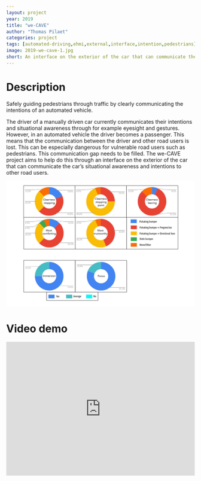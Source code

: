 ```yaml
---
layout: project
year: 2019
title: "we-CAVE"
author: "Thomas Pilaet"
categories: project
tags: [automated-driving,ehmi,external,interface,intention,pedestrians]
image: 2019-we-cave-1.jpg
short: An interface on the exterior of the car that can communicate the car’s situational awareness and intentions to other road users.
---
```


# Description
Safely guiding pedestrians through traffic by clearly communicating the intentions of an automated vehicle.

The driver of a manually driven car currently communicates their intentions and situational awareness through for example eyesight and gestures. However, in an automated vehicle the driver becomes a passenger. This means that the communication between the driver and other road users is lost. This can be especially dangerous for vulnerable road users such as pedestrians. This communication gap needs to be filled. The we-CAVE project aims to help do this through an interface on the exterior of the car that can communicate the car’s situational awareness and intentions to other road users.

<div class="project-image">
  <img src="/assets/img/2019-we-cave-2.jpg">
</div>

# Video demo
<iframe style="display:inline-block; border:0px solid #FFF; width: 100%; height: 358px" src="https://www.youtube.com/embed/0nJ4pcZomcU?playlist=0nJ4pcZomcU&loop=1&autoplay=1&mute=1" frameborder="0" allowfullscreen></iframe>
